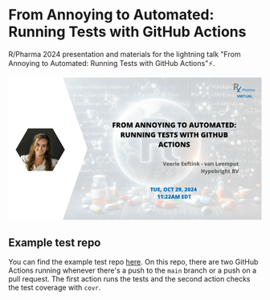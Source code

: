 # From Annoying to Automated: Running Tests with GitHub Actions

R/Pharma 2024 presentation and materials for the lightning talk "From Annoying to Automated: Running Tests with GitHub Actions"⚡️.

![R/Pharma 2024 Lightning Talk](images/rpharma2024.png)

## Example test repo

You can find the example test repo [here](https://github.com/hypebright/RPharmaTest). On this repo, there are two GitHub Actions running whenever there's a push to the `main` branch or a push on a pull request. The first action runs the tests and the second action checks the test coverage with `covr`.
